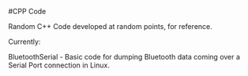 #CPP Code

Random C++ Code developed at random points, for reference.

Currently:

BluetoothSerial - Basic code for dumping Bluetooth data coming over a Serial Port connection in Linux.


